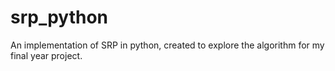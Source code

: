 # srp_python
An implementation of SRP in python, created to explore the algorithm for my final year project.
